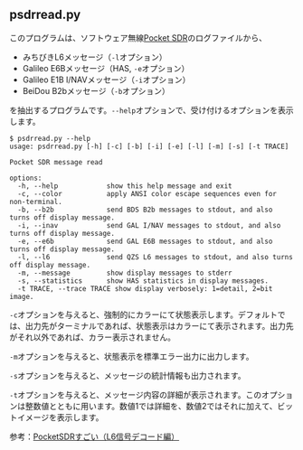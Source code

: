 ## psdrread.py

このプログラムは、ソフトウェア無線[Pocket SDR](https://github.com/tomojitakasu/PocketSDR)のログファイルから、

- みちびきL6メッセージ（``-l``オプション）
- Galileo E6Bメッセージ（HAS, ``-e``オプション）
- Galileo E1B I/NAVメッセージ（``-i``オプション）
- BeiDou B2bメッセージ（``-b``オプション）

を抽出するプログラムです。``--help``オプションで、受け付けるオプションを表示します。

```
$ psdrread.py --help
usage: psdrread.py [-h] [-c] [-b] [-i] [-e] [-l] [-m] [-s] [-t TRACE]

Pocket SDR message read

options:
  -h, --help            show this help message and exit
  -c, --color           apply ANSI color escape sequences even for non-terminal.
  -b, --b2b             send BDS B2b messages to stdout, and also turns off display message.
  -i, --inav            send GAL I/NAV messages to stdout, and also turns off display message.
  -e, --e6b             send GAL E6B messages to stdout, and also turns off display message.
  -l, --l6              send QZS L6 messages to stdout, and also turns off display message.
  -m, --message         show display messages to stderr
  -s, --statistics      show HAS statistics in display messages.
  -t TRACE, --trace TRACE show display verbosely: 1=detail, 2=bit image.
```

``-c``オプションを与えると、強制的にカラーにて状態表示します。デフォルトでは、出力先がターミナルであれば、状態表示はカラーにて表示されます。出力先がそれ以外であれば、カラー表示されません。

``-m``オプションを与えると、状態表示を標準エラー出力に出力します。

``-s``オプションを与えると、メッセージの統計情報も出力されます。

``-t``オプションを与えると、メッセージ内容の詳細が表示されます。このオプションは整数値とともに用います。数値1では詳細を、数値2ではそれに加えて、ビットイメージを表示します。

参考：[PocketSDRすごい（L6信号デコード編）](https://s-taka.org/awesome-pocketsdr-l6/#l6e)

